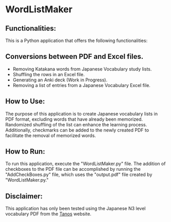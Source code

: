 # WordListMaker
## Functionalities:
This is a Python application that offers the following functionalities:

## Conversions between PDF and Excel files.
* Removing Katakana words from Japanese Vocabulary study lists.
* Shuffling the rows in an Excel file.
* Generating an Anki deck (Work in Progress).
* Removing a list of entries from a Japanese Vocabulary Excel file.
## How to Use:
The purpose of this application is to create Japanese vocabulary lists in PDF format, excluding words that have already been memorized. Randomized shuffling of the list can enhance the learning process. Additionally, checkmarks can be added to the newly created PDF to facilitate the removal of memorized words.

## How to Run:
To run this application, execute the "WordListMaker.py" file. The addition of checkboxes to the PDF file can be accomplished by running the "AddCheckBoxes.py" file, which uses the "output.pdf" file created by "WordListMaker.py."

## Disclaimer:
This application has only been tested using the Japanese N3 level vocabulary PDF from the [Tanos](https://www.tanos.co.uk/jlpt/jlpt3/vocab/VocabList.N3.pdf) website.
